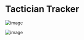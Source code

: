 # Tactician Tracker

![image](https://github.com/that-devguy/tft-webapp/assets/113719464/dc41daab-17ed-42e4-a4e2-7dfb8abb2b6e)

![image](https://github.com/that-devguy/tft-webapp/assets/113719464/9493581f-192e-44d6-aaec-e43266ef7d7b)


